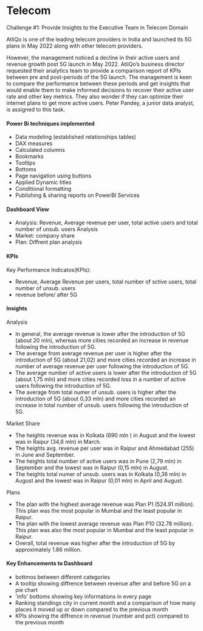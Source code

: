 
# Telecom

Challenge #1: Provide Insights to the Executive Team in Telecom Domain

AtliQo is one of the leading telecom providers in India and launched its 5G plans in May 2022 along with other telecom providers.

However, the management noticed a decline in their active users and revenue growth post 5G launch in May 2022. AtliQo’s business director requested their analytics team to provide a comparison report of KPIs between pre and post-periods of the 5G launch. The management is keen to compare the performance between these periods and get insights that would enable them to make informed decisions to recover their active user rate and other key metrics. They also wonder if they can optimize their internet plans to get more active users.  Peter Pandey, a junior data analyst, is assigned to this task.



#### Power Bi techniques implemented

- Data modeling (established relationships tables)
- DAX measures
- Calculated columns
- Bookmarks
- Tooltips
- Bottoms
- Page navigation using buttons
- Applied Dynamic titles
- Conditional formatting 
- Publishing & sharing reports on PowerBI Services
#### Dashboard View

- Analysis: Revenue, Average revenue per user, total active users and total number of unsub. users Analysis  
- Market: company share
- Plan: Diffrent plan analysis


#### KPIs
Key Performance Indicatos(KPIs):


- Revenue, Average Revenue per users, total number of sctive users, total number of unsub. users
- revenue before/ after 5G


#### Insights
Analysis

- In general, the average revenue is lower after the introduction of 5G (about 20 mln), whereas more cities recorded an increase in revenue following the introduction of 5G.
- The average from average revenue per user is higher after the introduction of 5G (about 21,02) and more cities recorded an increase in number of average revenue per user following the introduction of 5G.
- The average number of active users is lower after the introduction of 5G (about 1,75 mln) and  more cities recorded loss in a number of active users following the introduction of 5G.
- The average from total numer of unsub. users is higher after the introduction of 5G (about 0,33 mln) and more cities recorded an increase in total number of unsub. users following the introduction of 5G.

Market Share

- The heights revenue was in Kolkata (690 mln ) in August and the lowest was in Raipur (34,6 mln) in March.
- The heights avg. revenue per user was in Raipur and Ahmedabad (255) in June and September.
- The heights total number of active users was in Pune (2,79 mln) in September and the lowest was in Raipur (0,15 mln) in August.
- The heights total numer of unsub. users was in Kolkata (0,36 mln) in August and the lowest was in Raipur (0,01 mln) in April and August.

Plans

- The plan with the highest average revenue was Plan P1 (524.91 million). This plan was the most popular in Mumbai and the least popular in Raipur.
- The plan with the lowest average revenue was Plan P10 (32.78 million). This plan was also the most popular in Mumbai and the least popular in Raipur.
- Overall, total revenue was higher after the introduction of 5G by approximately 1.86 million.
#### Key Enhancements to Dashboard

- bottmos between different categories
- A tooltip showing diffrence between revenue after and before 5G on a pie chart
- 'info' bottoms showing key informations in every page
- Ranking standings city in current month and a comparison of how many places it moved up or down compared to the previous month
- KPIs showing the diffrence in revenue (number and pct) compared to the previous month

